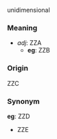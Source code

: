 unidimensional
### Meaning
+ _adj_: ZZA
    + __eg__: ZZB

### Origin

ZZC

### Synonym

__eg__: ZZD

+ ZZE


